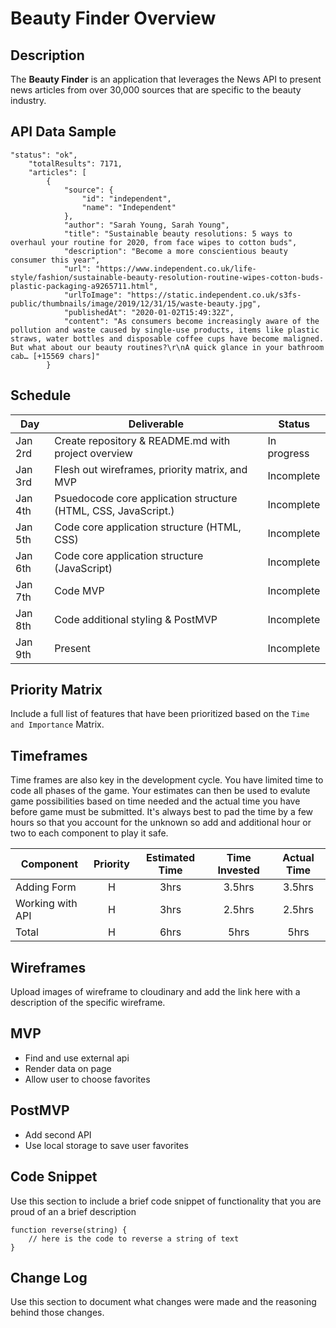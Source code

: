 # Beauty Finder Overview 

## Description

The **Beauty Finder** is an application that leverages the News API to present news articles from over 30,000 sources that are specific to the beauty industry.

## API Data Sample

```
"status": "ok",
    "totalResults": 7171,
    "articles": [
        {
            "source": {
                "id": "independent",
                "name": "Independent"
            },
            "author": "Sarah Young, Sarah Young",
            "title": "Sustainable beauty resolutions: 5 ways to overhaul your routine for 2020, from face wipes to cotton buds",
            "description": "Become a more conscientious beauty consumer this year",
            "url": "https://www.independent.co.uk/life-style/fashion/sustainable-beauty-resolution-routine-wipes-cotton-buds-plastic-packaging-a9265711.html",
            "urlToImage": "https://static.independent.co.uk/s3fs-public/thumbnails/image/2019/12/31/15/waste-beauty.jpg",
            "publishedAt": "2020-01-02T15:49:32Z",
            "content": "As consumers become increasingly aware of the pollution and waste caused by single-use products, items like plastic straws, water bottles and disposable coffee cups have become maligned. But what about our beauty routines?\r\nA quick glance in your bathroom cab… [+15569 chars]"
        }
```

## Schedule

|  Day | Deliverable | Status
|---|---| ---|
|Jan 2rd| Create repository & README.md with project overview| In progress
|Jan 3rd| Flesh out wireframes, priority matrix, and MVP | Incomplete
|Jan 4th| Psuedocode core application structure (HTML, CSS, JavaScript.) | Incomplete
|Jan 5th| Code core application structure (HTML, CSS) | Incomplete
|Jan 6th| Code core application structure (JavaScript) | Incomplete
|Jan 7th| Code MVP | Incomplete
|Jan 8th| Code additional styling & PostMVP | Incomplete
|Jan 9th| Present | Incomplete

## Priority Matrix

Include a full list of features that have been prioritized based on the `Time and Importance` Matrix. 

## Timeframes 
Time frames are also key in the development cycle.  You have limited time to code all phases of the game.  Your estimates can then be used to evalute game possibilities based on time needed and the actual time you have before game must be submitted. It's always best to pad the time by a few hours so that you account for the unknown so add and additional hour or two to each component to play it safe.

| Component | Priority | Estimated Time | Time Invested | Actual Time |
| --- | :---: |  :---: | :---: | :---: |
| Adding Form | H | 3hrs| 3.5hrs | 3.5hrs |
| Working with API | H | 3hrs| 2.5hrs | 2.5hrs |
| Total | H | 6hrs| 5hrs | 5hrs |

## Wireframes

Upload images of wireframe to cloudinary and add the link here with a description of the specific wireframe.
 
## MVP 

- Find and use external api 
- Render data on page 
- Allow user to choose favorites 

## PostMVP 

- Add second API
- Use local storage to save user favorites

## Code Snippet

Use this section to include a brief code snippet of functionality that you are proud of an a brief description  

```
function reverse(string) {
	// here is the code to reverse a string of text
}
```

## Change Log

Use this section to document what changes were made and the reasoning behind those changes.  
